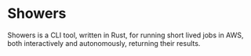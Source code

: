 # Showers

Showers is a CLI tool, written in Rust, for running short lived jobs in AWS, both interactively and autonomously, returning their results.
